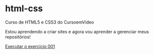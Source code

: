 # html-css
 Curso  de HTML5 e CSS3 do CursoemVideo

 Estou aprendendo a criar sites e agora vou aprender a gerenciar meus repositórios!

<a href="https://saulovale.github.io/html-css/exercicios/ex001/index.html">Executar o exercício 001</a>